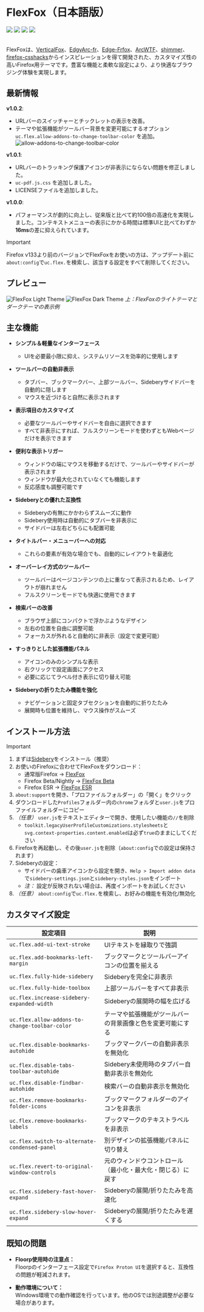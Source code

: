 # FlexFox（日本語版）

<div>
 <a href='https://www.mozilla.org'><img src="https://img.shields.io/badge/Last%20tested%20Firefox-v133-orange?logo=firefox"></a>
 <a href='https://github.com/yuuqilin/FlexFox/commits/main/'><img src="https://img.shields.io/github/last-commit/yuuqilin/FlexFox/main"></a>
 <a href='https://github.com/yuuqilin/FlexFox/commits/Beta/'><img src="https://img.shields.io/github/last-commit/yuuqilin/FlexFox/Beta?label=last%20Nightly%20commit&color=purple"></a>
 <a href='https://github.com/yuuqilin/FlexFox/stargazers'><img src='https://img.shields.io/github/stars/yuuqilin/FlexFox?style=social'></a>
</div>

<br>

FlexFoxは、[VerticalFox](https://github.com/christorange/VerticalFox)、[EdgyArc-fr](https://github.com/artsyfriedchicken/EdgyArc-fr)、[Edge-Frfox](https://github.com/bmFtZQ/edge-frfox)、[ArcWTF](https://github.com/KiKaraage/ArcWTF)、[shimmer](https://github.com/nuclearcodecat/shimmer)、[firefox-csshacks](https://github.com/MrOtherGuy/firefox-csshacks)からインスピレーションを得て開発された、カスタマイズ性の高いFirefox用テーマです。豊富な機能と柔軟な設定により、より快適なブラウジング体験を実現します。

## 最新情報

**v1.0.2**:
- URLバーのスイッチャーとチックレットの表示を改善。
- テーマや拡張機能がツールバー背景を変更可能にするオプション `uc.flex.allow-addons-to-change-toolbar-color` を追加。
![allow-addons-to-change-toolbar-color](./assets/allow-addons-to-change-toolbar-color.webp) 

**v1.0.1**:  
- URLバーのトラッキング保護アイコンが非表示にならない問題を修正しました。 
- `uc-pdf.js.css` を追加しました。 
- LICENSEファイルを追加しました。

**v1.0.0**:
- パフォーマンスが劇的に向上し、従来版と比べて約100倍の高速化を実現しました。コンテキストメニューの表示にかかる時間は標準UIと比べてわずか**16ms**の差に抑えられています。
> [!IMPORTANT]
> Firefox v133より前のバージョンでFlexFoxをお使いの方は、アップデート前に`about:config`で`uc.flex.`を検索し、該当する設定をすべて削除してください。

## プレビュー

![FlexFox Light Theme](./assets/FlexFox-light.webp)
![FlexFox Dark Theme](./assets/FlexFox-dark.webp)
*上：FlexFoxのライトテーマとダークテーマの表示例*

## 主な機能

- **シンプル＆軽量なインターフェース**
  - UIを必要最小限に抑え、システムリソースを効率的に使用します

- **ツールバーの自動非表示**
  - タブバー、ブックマークバー、上部ツールバー、Sideberyサイドバーを自動的に隠します
  - マウスを近づけると自然に表示されます

- **表示項目のカスタマイズ**
  - 必要なツールバーやサイドバーを自由に選択できます
  - すべて非表示にすれば、フルスクリーンモードを使わずともWebページだけを表示できます

- **便利な表示トリガー**
  - ウィンドウの端にマウスを移動するだけで、ツールバーやサイドバーが表示されます
  - ウィンドウが最大化されていなくても機能します
  - 反応感度も調整可能です

- **Sideberyとの優れた互換性**
  - Sideberyの有無にかかわらずスムーズに動作
  - Sidebery使用時は自動的にタブバーを非表示に
  - サイドバーは左右どちらにも配置可能

- **タイトルバー・メニューバーへの対応**
  - これらの要素が有効な場合でも、自動的にレイアウトを最適化

- **オーバーレイ方式のツールバー**
  - ツールバーはページコンテンツの上に重なって表示されるため、レイアウトが崩れません
  - フルスクリーンモードでも快適に使用できます

- **検索バーの改善**
  - ブラウザ上部にコンパクトで浮かぶようなデザイン
  - 左右の位置を自由に調整可能
  - フォーカスが外れると自動的に非表示（設定で変更可能）

- **すっきりとした拡張機能パネル**
  - アイコンのみのシンプルな表示
  - 右クリックで設定画面にアクセス
  - 必要に応じてラベル付き表示に切り替え可能

- **Sideberyの折りたたみ機能を強化**
  - ナビゲーションと固定タブセクションを自動的に折りたたみ
  - 展開時も位置を維持し、マウス操作がスムーズ

## インストール方法

> [!IMPORTANT]
> 1. まずは[Sidebery](https://addons.mozilla.org/firefox/addon/sidebery/)をインストール（推奨）
> 2. お使いのFirefoxに合わせてFlexFoxをダウンロード：
>    - 通常版Firefox → [FlexFox](https://github.com/yuuqilin/FlexFox/archive/refs/heads/main.zip)
>    - Firefox Beta/Nightly → [FlexFox Beta](https://github.com/yuuqilin/FlexFox/archive/refs/heads/Beta.zip)
>    - Firefox ESR → [FlexFox ESR](https://github.com/yuuqilin/FlexFox/archive/refs/heads/ESR.zip)
> 3. `about:support`を開き、「プロファイルフォルダー」の「開く」をクリック
> 4. ダウンロードした`Profiles`フォルダー内の`chrome`フォルダと`user.js`をプロファイルフォルダーにコピー
> 5. *（任意）* `user.js`をテキストエディターで開き、使用したい機能の`//`を削除
>    - `toolkit.legacyUserProfileCustomizations.stylesheets`と`svg.context-properties.content.enabled`は必ず`true`のままにしてください
> 6. Firefoxを再起動し、その後`user.js`を削除（`about:config`での設定は保持されます）
> 7. Sideberyの設定：
>    - サイドバーの歯車アイコンから設定を開き、`Help > Import addon data`で`sidebery-settings.json`と`sidebery-styles.json`をインポート
>    - *注：* 設定が反映されない場合は、再度インポートをお試しください
> 8. *（任意）* `about:config`で`uc.flex.`を検索し、お好みの機能を有効化/無効化

## カスタマイズ設定

| 設定項目 | 説明 |
|---------|------|
| `uc.flex.add-ui-text-stroke` | UIテキストを縁取りで強調 |
| `uc.flex.add-bookmarks-left-margin` | ブックマークとツールバーアイコンの位置を揃える |
| `uc.flex.fully-hide-sidebery` | Sideberyを完全に非表示 |
| `uc.flex.fully-hide-toolbox` | 上部ツールバーをすべて非表示 |
| `uc.flex.increase-sidebery-expanded-width` | Sideberyの展開時の幅を広げる |
| `uc.flex.allow-addons-to-change-toolbar-color` | テーマや拡張機能がツールバーの背景画像と色を変更可能にする |
| `uc.flex.disable-bookmarks-autohide` | ブックマークバーの自動非表示を無効化 |
| `uc.flex.disable-tabs-toolbar-autohide` | Sidebery未使用時のタブバー自動非表示を無効化 |
| `uc.flex.disable-findbar-autohide` | 検索バーの自動非表示を無効化 |
| `uc.flex.remove-bookmarks-folder-icons` | ブックマークフォルダーのアイコンを非表示 |
| `uc.flex.remove-bookmarks-labels` | ブックマークのテキストラベルを非表示 |
| `uc.flex.switch-to-alternate-condensed-panel` | 別デザインの拡張機能パネルに切り替え |
| `uc.flex.revert-to-original-window-controls` | 元のウィンドウコントロール（最小化・最大化・閉じる）に戻す |
| `uc.flex.sidebery-fast-hover-expand` | Sideberyの展開/折りたたみを高速化 |
| `uc.flex.sidebery-slow-hover-expand` | Sideberyの展開/折りたたみを遅くする |

## 既知の問題

- **Floorp使用時の注意点：**  
  Floorpのインターフェース設定で`Firefox Proton UI`を選択すると、互換性の問題が軽減されます。

- **動作環境について：**  
  Windows環境での動作確認を行っています。他のOSでは別途調整が必要な場合があります。